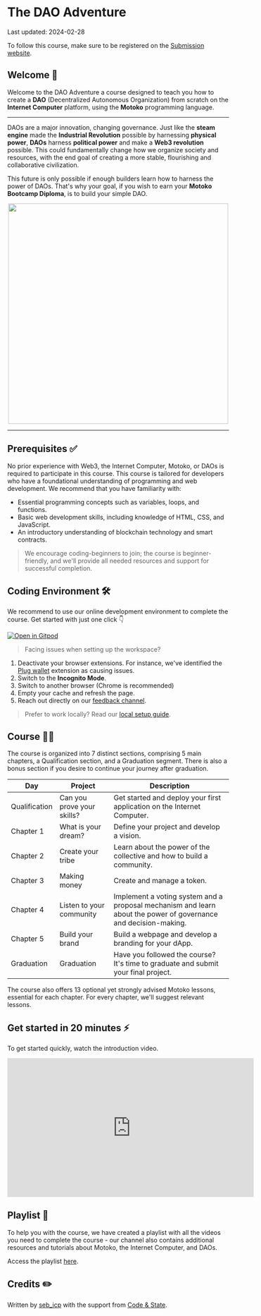 # The DAO Adventure

Last updated: 2024-02-28

To follow this course, make sure to be registered on the [Submission website](https://www.motokobootcamp.com/).

## Welcome 👋

Welcome to the DAO Adventure a course designed to teach you how to create a **DAO** (Decentralized Autonomous Organization) from scratch on the **Internet Computer** platform, using the **Motoko** programming language.

---

DAOs are a major innovation, changing governance. Just like the **steam engine** made the **Industrial Revolution** possible by harnessing **physical power**, **DAOs** harness **political power** and make a **Web3 revolution** possible. This could fundamentally change how we organize society and resources, with the end goal of creating a more stable, flourishing and collaborative civilization.

This future is only possible if enough builders learn how to harness the power of DAOs. That's why your goal, if you wish to earn your **Motoko Bootcamp Diploma**, is to build your simple DAO.

<p align="center">
<img src="./dao_adventure/assets/mbc_diploma.png" width="500px">
<p>

---

## Prerequisites ✅

No prior experience with Web3, the Internet Computer, Motoko, or DAOs is required to participate in this course. This course is tailored for developers who have a foundational understanding of programming and web development. We recommend that you have familiarity with:

- Essential programming concepts such as variables, loops, and functions.
- Basic web development skills, including knowledge of HTML, CSS, and JavaScript.
- An introductory understanding of blockchain technology and smart contracts.

> We encourage coding-beginners to join; the course is beginner-friendly, and we'll provide all needed resources and support for successful completion.

## Coding Environment 🛠️

We recommend to use our online development environment to complete the course. Get started with just one click 👇

[![Open in Gitpod](https://gitpod.io/button/open-in-gitpod.svg)](https://gitpod.io/#https://github.com/motoko-bootcamp/dao-adventure)

> Facing issues when setting up the workspace?

1. Deactivate your browser extensions. For instance, we've identified the [Plug wallet](https://twitter.com/plug_wallet) extension as causing issues.
2. Switch to the **Incognito Mode**.
3. Switch to another browser (Chrome is recommended)
4. Empty your cache and refresh the page.
5. Reach out directly on our [feedback channel](https://discord.gg/vTcwUdUwTf).

> Prefer to work locally?
> Read our [local setup guide](./dao_adventure/qualification/local_setup.md).

## Course 🧑‍💻

The course is organized into 7 distinct sections, comprising 5 main chapters, a Qualification section, and a Graduation segment. There is also a bonus section if you desire to continue your journey after graduation.

| Day           | Project                    | Description                                                                                                     |
| ------------- | -------------------------- | --------------------------------------------------------------------------------------------------------------- |
| Qualification | Can you prove your skills? | Get started and deploy your first application on the Internet Computer.                                         |
| Chapter 1     | What is your dream?        | Define your project and develop a vision.                                                                       |
| Chapter 2     | Create your tribe          | Learn about the power of the collective and how to build a community.                                           |
| Chapter 3     | Making money               | Create and manage a token.                                                                                      |
| Chapter 4     | Listen to your community   | Implement a voting system and a proposal mechanism and learn about the power of governance and decision-making. |
| Chapter 5     | Build your brand           | Build a webpage and develop a branding for your dApp.                                                           |
| Graduation    | Graduation                 | Have you followed the course? It's time to graduate and submit your final project.                              |

The course also offers 13 optional yet strongly advised Motoko lessons, essential for each chapter. For every chapter, we'll suggest relevant lessons.

## Get started in 20 minutes ⚡️

To get started quickly, watch the introduction video.

<iframe width="560" height="315" src="https://www.youtube.com/embed/mbbxXwot21?si=yyjDWrZXCWWhhX7P" title="YouTube video player" frameborder="0" allow="accelerometer; autoplay; clipboard-write; encrypted-media; gyroscope; picture-in-picture; web-share" allowfullscreen="" style="display: block; margin-left: auto; margin-right: auto;"></iframe>

## Playlist 🍿

To help you with the course, we have created a playlist with all the videos you need to complete the course - our channel also contains additional resources and tutorials about Motoko, the Internet Computer, and DAOs.

Access the playlist [here](https://www.youtube.com/watch?v=gHzrssylmh0&list=PLl8VueN-2q18cOvhb1pDPPAUbUHY9z-CU).

## Credits ✏️

Written by [seb_icp](https://twitter.com/seb_icp/) with the support from [Code & State](https://www.codeandstate.com/).

